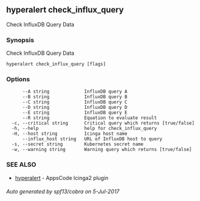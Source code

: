 ## hyperalert check_influx_query

Check InfluxDB Query Data

### Synopsis


Check InfluxDB Query Data

```
hyperalert check_influx_query [flags]
```

### Options

```
      --A string             InfluxDB query A
      --B string             InfluxDB query B
      --C string             InfluxDB query C
      --D string             InfluxDB query D
      --E string             InfluxDB query E
      --R string             Equation to evaluate result
  -c, --critical string      Critical query which returns [true/false]
  -h, --help                 help for check_influx_query
  -H, --host string          Icinga host name
      --influx_host string   URL of InfluxDB host to query
  -s, --secret string        Kubernetes secret name
  -w, --warning string       Warning query which returns [true/false]
```

### SEE ALSO
* [hyperalert](hyperalert.md)	 - AppsCode Icinga2 plugin

###### Auto generated by spf13/cobra on 5-Jul-2017
